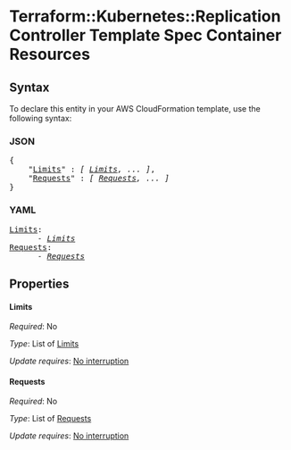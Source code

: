 # Terraform::Kubernetes::ReplicationController Template Spec Container Resources

## Syntax

To declare this entity in your AWS CloudFormation template, use the following syntax:

### JSON

<pre>
{
    "<a href="#limits" title="Limits">Limits</a>" : <i>[ <a href="template-spec-container-resources-limits.md">Limits</a>, ... ]</i>,
    "<a href="#requests" title="Requests">Requests</a>" : <i>[ <a href="template-spec-container-resources-requests.md">Requests</a>, ... ]</i>
}
</pre>

### YAML

<pre>
<a href="#limits" title="Limits">Limits</a>: <i>
      - <a href="template-spec-container-resources-limits.md">Limits</a></i>
<a href="#requests" title="Requests">Requests</a>: <i>
      - <a href="template-spec-container-resources-requests.md">Requests</a></i>
</pre>

## Properties

#### Limits

_Required_: No

_Type_: List of <a href="template-spec-container-resources-limits.md">Limits</a>

_Update requires_: [No interruption](https://docs.aws.amazon.com/AWSCloudFormation/latest/UserGuide/using-cfn-updating-stacks-update-behaviors.html#update-no-interrupt)

#### Requests

_Required_: No

_Type_: List of <a href="template-spec-container-resources-requests.md">Requests</a>

_Update requires_: [No interruption](https://docs.aws.amazon.com/AWSCloudFormation/latest/UserGuide/using-cfn-updating-stacks-update-behaviors.html#update-no-interrupt)

